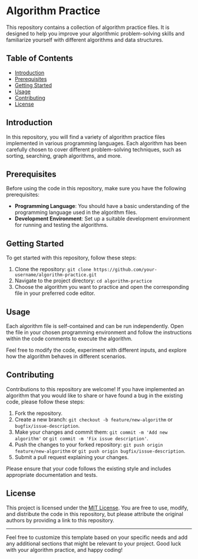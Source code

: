 # Algorithm Practice

This repository contains a collection of algorithm practice files. It is designed to help you improve your algorithmic problem-solving skills and familiarize yourself with different algorithms and data structures.

## Table of Contents

- [Introduction](#introduction)
- [Prerequisites](#prerequisites)
- [Getting Started](#getting-started)
- [Usage](#usage)
- [Contributing](#contributing)
- [License](#license)

## Introduction

In this repository, you will find a variety of algorithm practice files implemented in various programming languages. Each algorithm has been carefully chosen to cover different problem-solving techniques, such as sorting, searching, graph algorithms, and more.

## Prerequisites

Before using the code in this repository, make sure you have the following prerequisites:

- **Programming Language**: You should have a basic understanding of the programming language used in the algorithm files.
- **Development Environment**: Set up a suitable development environment for running and testing the algorithms.

## Getting Started

To get started with this repository, follow these steps:

1. Clone the repository: `git clone https://github.com/your-username/algorithm-practice.git`
2. Navigate to the project directory: `cd algorithm-practice`
3. Choose the algorithm you want to practice and open the corresponding file in your preferred code editor.

## Usage

Each algorithm file is self-contained and can be run independently. Open the file in your chosen programming environment and follow the instructions within the code comments to execute the algorithm.

Feel free to modify the code, experiment with different inputs, and explore how the algorithm behaves in different scenarios.

## Contributing

Contributions to this repository are welcome! If you have implemented an algorithm that you would like to share or have found a bug in the existing code, please follow these steps:

1. Fork the repository.
2. Create a new branch: `git checkout -b feature/new-algorithm` or `bugfix/issue-description`.
3. Make your changes and commit them: `git commit -m 'Add new algorithm'` or `git commit -m 'Fix issue description'`.
4. Push the changes to your forked repository: `git push origin feature/new-algorithm` or `git push origin bugfix/issue-description`.
5. Submit a pull request explaining your changes.

Please ensure that your code follows the existing style and includes appropriate documentation and tests.

## License

This project is licensed under the [MIT License](LICENSE). You are free to use, modify, and distribute the code in this repository, but please attribute the original authors by providing a link to this repository.

---

Feel free to customize this template based on your specific needs and add any additional sections that might be relevant to your project. Good luck with your algorithm practice, and happy coding!
